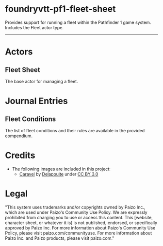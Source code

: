 # foundryvtt-pf1-fleet-sheet

Provides support for running a fleet within the Pathfinder 1 game system. Includes the Fleet actor type.

---

# Actors

## Fleet Sheet

The base actor for managing a fleet.

# Journal Entries

## Fleet Conditions

The list of fleet conditions and their rules are available in the provided compendium.

# Credits

- The following images are included in this project:
  - [Caravel](https://game-icons.net/1x1/delapouite/caravel.html) by [Delapouite](https://delapouite.com/) under [CC BY 3.0](https://creativecommons.org/licenses/by/3.0/)

# Legal

"This system uses trademarks and/or copyrights owned by Paizo Inc., which are used under Paizo's Community Use Policy. We are expressly prohibited from charging you to use or access this content. This [website, character sheet, or whatever it is] is not published, endorsed, or specifically approved by Paizo Inc. For more information about Paizo's Community Use Policy, please visit paizo.com/communityuse. For more information about Paizo Inc. and Paizo products, please visit paizo.com."
